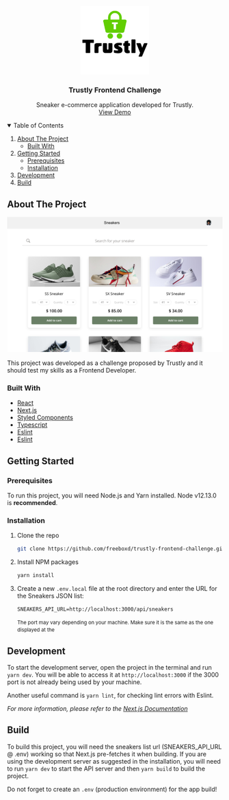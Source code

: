 
<!-- PROJECT LOGO -->
<br />
<p align="center">
<img src="images/trustly-logo.png" alt="Trustly Logo" width="160" height="160">
  <h3 align="center">Trustly Frontend Challenge</h3>
  <p align="center">
    Sneaker e-commerce application developed for Trustly.</a>
    <br />
    <a href="https://trustly-frontend-challenge.vercel.app/">View Demo</a>
  </p>
</p>



<!-- TABLE OF CONTENTS -->
<details open="open">
  <summary>Table of Contents</summary>
  <ol>
    <li>
      <a href="#about-the-project">About The Project</a>
      <ul>
        <li><a href="#built-with">Built With</a></li>
      </ul>
    </li>
    <li>
      <a href="#getting-started">Getting Started</a>
      <ul>
        <li><a href="#prerequisites">Prerequisites</a></li>
        <li><a href="#installation">Installation</a></li>
      </ul>
    </li>
    <li><a href="#development">Development</a></li>
    <li><a href="#build">Build</a></li>
  </ol>
</details>



<!-- ABOUT THE PROJECT -->
## About The Project

![Trustly App Name Screen Shot][product-screenshot]

This project was developed as a challenge proposed by Trustly and it should test my skills as a Frontend Developer.

### Built With

* [React](https://reactjs.org/)
* [Next.js](https://nextjs.org/)
* [Styled Components](https://styled-components.com/)
* [Typescript](https://www.typescriptlang.org/)
* [Eslint](https://eslint.org/)
* [Eslint](https://prettier.io/)



<!-- GETTING STARTED -->
## Getting Started

### Prerequisites

To run this project, you will need Node.js and Yarn installed. Node v12.13.0 is <strong>recommended</strong>.

### Installation

1. Clone the repo
   ```sh
   git clone https://github.com/freeboxd/trustly-frontend-challenge.git
   ```
3. Install NPM packages
   ```sh
   yarn install
   ```
4. Create a new `.env.local` file at the root directory and enter the URL for the Sneakers JSON list:
   ```
   SNEAKERS_API_URL=http://localhost:3000/api/sneakers
   ```
   <small>The port may vary depending on your machine. Make sure it is the same as the one displayed at the </small>



<!-- DEVELOPMENT -->
## Development

To start the development server, open the project in the terminal and run `yarn dev`. You will be able to access it at `http://localhost:3000` if the 3000 port is not already being used by your machine.

Another useful command is `yarn lint`, for checking lint errors with Eslint.

_For more information, please refer to the [Next.js Documentation](https://nextjs.org/docs/)_



<!-- BUILD -->
## Build

To build this project, you will need the sneakers list url (SNEAKERS_API_URL @ .env) working so that Next.js pre-fetches it when building. If you are using the development server as suggested in the installation, you will need to run `yarn dev` to start the API server and then `yarn build` to build the project.

Do not forget to create an `.env` (production environment) for the app build!

[product-screenshot]: images/project-screenshot.png